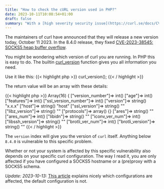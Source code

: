 ```yaml
---
title: "How to check the cURL version used in PHP?"
date: 2023-10-11T10:08:54+01:00
draft: false
summary: "With a [high severity security issue](https://curl.se/docs/CVE-2023-38545.html) just announced in curl, you might be wondering which curl version you are using in your PHP script. Here's how to find it."
---
```

The maintainers of curl have announced that they will release a new version today, October 11 2023. In the 8.4.0 release, they fixed [CVE-2023-38545: SOCKS5 heap buffer overflow](https://curl.se/docs/CVE-2023-38545.html).

You might be wondering which version of curl you are running. In PHP this is easy to do. The builtin [curl_version](https://www.php.net/manual/en/function.curl-version.php) function gives you all information you need.

Use it like this:
{{< highlight php >}}
curl_version();
{{< / highlight >}}

The return value will be an array with these details:



{{< highlight php >}}
Array(16) {
  ["version_number"]=> int()
  ["age"]=> int()
  ["features"]=> int()
  ["ssl_version_number"]=> int()
  ["version"]=> string() "x.x.x"
  ["host"]=> string() "host"
  ["ssl_version"]=> string() ""
  ["libz_version"]=> string() ""
  ["protocols"]=> array() {}
  ["ares"]=> string() ""
  ["ares_num"]=> int() 
  ["libidn"]=> string() ""
  ["iconv_ver_num"]=> int()
  ["libssh_version"]=> string() ""
  ["brotli_ver_num"]=> int()
  ["brotli_version"]=> string() ""
{{< / highlight >}}

The `version` index will give you the version of `curl` itself. Anything below `8.4.0` is vulnerable to this specific problem.

Whether or not your system is affected by this specific vulnerability also depends on your specific curl configuration. The way I read it, you are only affected if you have configured a SOCKS5 hostname or a (pre)proxy with a SOCKS5 schema.

*Update: 2023-10-13:*
[This article](https://jfrog.com/blog/curl-libcurl-october-2023-vulns-all-you-need-to-know/) explains nicely which configurations are affected, the default configuration is not.